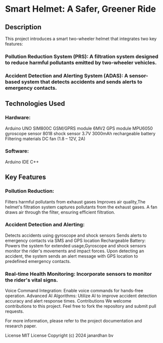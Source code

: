 # Smart Helmet: A Safer, Greener Ride

## Description
This project introduces a smart two-wheeler helmet that integrates two key features:

### Pollution Reduction System (PRS): A filtration system designed to reduce harmful pollutants emitted by two-wheeler vehicles.
### Accident Detection and Alerting System (ADAS): A sensor-based system that detects accidents and sends alerts to emergency contacts.

## Technologies Used
### Hardware:
Arduino UNO
SIM800C GSM/GPRS module
6MV2 GPS module
MPU6050 gyroscope sensor
8018 shock sensor
3.7V 3000mAh rechargeable battery
Filtering materials
DC fan (1.8 – 12V, 2A)

### Software:
Arduino IDE
C++

## Key Features

### Pollution Reduction:
Filters harmful pollutants from exhaust gases
Improves air quality,The helmet's filtration system captures pollutants from the exhaust gases.
A fan draws air through the filter, ensuring efficient filtration.

### Accident Detection and Alerting:
Detects accidents using gyroscope and shock sensors
Sends alerts to emergency contacts via SMS and GPS location
Rechargeable Battery: Powers the system for extended usage,Gyroscope and shock sensors monitor the rider's movements and impact forces.
Upon detecting an accident, the system sends an alert message with GPS location to predefined emergency contacts.

### Real-time Health Monitoring: Incorporate sensors to monitor the rider's vital signs.
Voice Command Integration: Enable voice commands for hands-free operation.
Advanced AI Algorithms: Utilize AI to improve accident detection accuracy and alert response times.
Contributions
We welcome contributions to this project. Feel free to fork the repository and submit pull requests.

For more information, please refer to the project documentation and research paper.

License
MIT License
Copyright (c) 2024 janardhan bv

